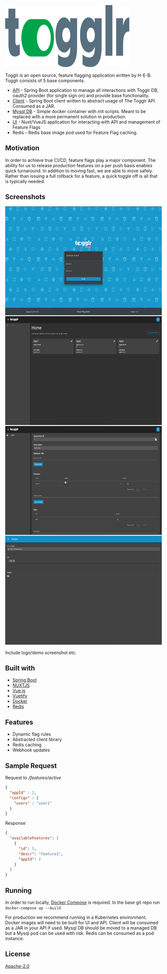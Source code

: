 <img src="assets/tglr-logo-color.svg" width="400" height="200" />

Togglr is an open source, feature flagging application written by H-E-B.  Togglr consists of 5 base components.
- [API](https://github.com/HEB/togglr-api) - Spring Boot application to manage all interactions with Togglr DB, oauth2 provider (for single sign on) and provide base functionality.
- [Client](https://github.com/HEB/togglr-client) - Spring Boot client written to abstract usage of The Togglr API.  Consumed as a JAR.
- [Mysql DB](https://github.com/HEB/togglr-mysql) - Simple docker container with init scripts.  Meant to be replaced with a more permanent solution in production.
- [UI](https://github.com/HEB/togglr-ui) - Nuxt/VueJS application for interacting with API and management of Feature Flags
- Redis - Redis base image pod used for Feature Flag caching.

## Motivation
In order to achieve true CI/CD, feature flags play a major component.  The ability for us to release *production* features on a per push basis enables quick turnaround.  In addition to moving fast, we are able to move safely.  Rather than issuing a full rollback for a feature, a quick toggle off is all that is typically needed.
 
## Screenshots
<img src="assets/login.png" width="600" height="350" />
<img src="assets/home.png" width="600" height="350" />
<img src="assets/details.png" width="600" height="350" />
<img src="assets/rule.png" width="600" height="350" />

Include logo/demo screenshot etc.

## Built with
- [Spring Boot](https://spring.io/projects/spring-boot)
- [NUXTJS](https://nuxtjs.org/)
- [Vue.js](https://vuejs.org/)
- [Vuetify](https://vuetifyjs.com/en/)
- [Docker](https://www.docker.com/)
- [Redis](https://redis.io/)
  
## Features
- Dynamic flag rules
- Abstracted client library
- Redis caching
- Webhook updates

## Sample Request

Request to */features/active*

```json
{
  "appId" : 2,
  "configs" : {
    "users" : "user1"
  }
}
```

Response
```json
{
  "availableFeatures": [
    {
      "id": 5,
      "descr": "feature1",
      "appId": 2
    }
  ]
}
```

## Running
In order to run locally, [Docker Compose](https://docs.docker.com/compose/) is required. In the base git repo run `docker-compose up --build`

For production we recommend running in a Kubernetes environment.  Docker images will need to be built for UI and API.  Client will be consumed as a JAR in your API if used.  Mysql DB should be moved to a managed DB but a Mysql pod can be used with risk.  Redis can be consumed as a pod instance.

## License
[Apache-2.0](https://www.apache.org/licenses/LICENSE-2.0)
